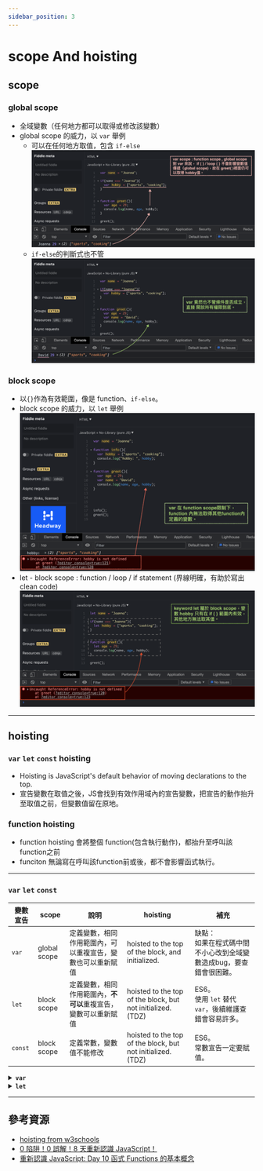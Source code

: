 ```yaml
---
sidebar_position: 3
---
```


# scope And hoisting
## scope
### global scope
- 全域變數（任何地方都可以取得或修改該變數）
- global scope 的威力，以 `var` 舉例
    - 可以在任何地方取值，包含 `if-else`
    ![js_var_feature_01](../../static/img/docs/js/js_var_feature_01.png)
    - `if-else`的判斷式也不管
    ![js_var_feature_02](../../static/img/docs/js/js_var_feature_02.png)

### block scope
- 以`{}`作為有效範圍，像是 function、`if-else`。
- block scope 的威力，以 `let` 舉例
    ![js_let_feature_01](../../static/img/docs/js/js_let_feature_01.png)
- let - block scope : function / loop / if statement (界線明確，有助於寫出 clean code)
    ![js_let_feature_02](../../static/img/docs/js/js_let_feature_02.png)

---

## hoisting
### `var` `let` `const` hoisting
- Hoisting is JavaScript's default behavior of moving declarations to the top.
- 宣告變數在取值之後，JS會找到有效作用域內的宣告變數，把宣告的動作抬升至取值之前，但變數值留在原地。

### function hoisting
- function hoisting 會將整個 function(包含執行動作)，都抬升至呼叫該function之前
- funciton 無論寫在呼叫該function前或後，都不會影響函式執行。

---
### `var` `let` `const`

|變數宣告|scope       |說明                   |hoisting|補充 |
|-------|------------|----------------------|----|----|
|`var`  |global scope|定義變數，相同作用範圍內，可以重複宣告，變數也可以重新賦值| hoisted to the top of the block, and initialized.|缺點：<br />如果在程式碼中間不小心改到全域變數造成bug，要查錯會很困難。|
|`let`  |block scope |定義變數，相同作用範圍內，**不可以**重複宣告，變數可以重新賦值| hoisted to the top of the block, but not initialized.(TDZ)|ES6。<br />使用 `let` 替代 `var`，後續維護查錯會容易許多。|
|`const`|block scope |定義常數，變數值不能修改  | hoisted to the top of the block, but not initialized.(TDZ)|ES6。<br />常數宣告一定要賦值。|


<details>
  <summary>
    <strong><code>var</code></strong>
  </summary>

#### 定義變數，相同作用範圍內，可以重複宣告，變數也可以重新賦值。

```js
    // 相同作用範圍內，可以重複宣告
    var name = "Joanna";
    var name = "David";

    console.log(name); // David
```

```js
    // 重複宣告
    var name = "Joanna";
    name = "Outer and reAssign";

    function sayName(){
        name = "Inside function"

        console.log(name); // "Inside function"
        alert(name);
    }

    console.log(name);     // "Outer and reAssign"
```

```js

    var name = "Joanna";    // -----> global scope

    function greeting(){
        var name = "David"; // -----> block scope

        return `Hi, ${name}.`;
    }

    console.log(greeting()); // Hi, David.
    console.log(name);       // Joanna
```

---

### 使用 `var` 危險的原因
宣告`var`可能會遇到幾種情況：
#### 情況一 : function內外都有宣告var變數x  
-  兩者為獨立的變數個體。

![js_var_scope_01](../../static/img/docs/js/js_var_scope_01.png)

#### 情況二 :  function外有宣告var變數x 與 function內沒有宣告var變數x 
- function內找不到該變數，會一層層往外找，直到全域變數。
- function可以往外找已宣告變數，但外層無法往function內取得內部變數。

![js_var_scope_02](../../static/img/docs/js/js_var_scope_02.png)

#### 情況三 : function外有宣告var變數x，function內沒有使用var宣告變數x，而是重新賦值;   
- 因為 function內沒有使用var宣告變數x，結果往外找到有使用var宣告的全域變數，**結果也同時改變全域變數值**。
- 非常危險，強烈建議避免。

![js_var_scope_03](../../static/img/docs/js/js_var_scope_03.png)

#### 情況四 : function內外都有宣告var變數x，並在function內宣告var前加入console.log(x);
1. 在function內console.log(x); 會先在函式內找尋變數x
2. 啊!找到了! 結果var有變數提升的特性(Hoisting)，只把var宣告語法提升，變數值留在原位。
3. function內console.log(x); 找到該變數宣告，但沒有值，故顯示undefined.

- 因為var有變數提升的特性，故強烈建議會用到的變數都放在scope最上面宣告完成後再使用。
- 或者改用let宣告變數，let沒有變數提升的特性。(但宣告還是要寫在執行指令前面，不然還是一樣顯示Uncaught ReferenceError.)
- 只要變數有被宣告，使用的時候就不會有錯誤，否則會顯示ReferenceError.(撰寫時顯示錯誤，可以有效在上線前除錯)

![js_var_scope_04](../../static/img/docs/js/js_var_scope_04.png)

</details>

<details>
  <summary>
    <strong><code>let</code></strong>
  </summary>

#### 定義變數，相同作用範圍內，**不可以**重複宣告，變數可以重新賦值

```js
    // (Ｏ) 變數可以重新賦值
    let name = "Joanna";
    name = "David";
```

```js
    // (X) 不可以重複宣告
    let name = "Joanna";
    let name = "David";
```
:::warning 錯誤顯示如下
Uncaught SyntaxError: Identifier 'name' has already been declared 
:::

---

#### 情況一 : function內外都有let宣告變數number 
-  兩者為獨立的變數個體。

```js
    let number = 10;       // -----> global scope

    function add(num){
        let number = -310; // -----> block scope
        
        return  number + num;
    }

    console.log(add(30));  // -280
    console.log("outer number:", number); // 10
```

#### 情況二 : function外有let宣告變數number 與 function內沒有let宣告變數number   
- function 內找不到，就是往外來用。

```js
    let number = 10;    // -----> global scope

    function add(num){
       return  number + num;
    }

    console.log(add(30)); // 40
```

#### 情況三 : function外有let宣告變數number，function內沒有使用let宣告變數number，而是重新賦值;  
- 因為 `let` 接受重新賦值的特性，所以在 function 內重新賦值，會影響的全域變數。
- 非常危險，強烈建議避免。

```js
    let number = 10;    // -----> global scope

    function add(num){
        number = -200;
        return  number + num;
    }

    console.log(add(30)); // 40
    console.log("outer number:", number); // -200
```

#### 情況四 : function內外都有宣告let宣告變數number，並在function內宣告let前加入console.log(number);
- `let` hoisting不會針對提升變數做 initialized，所以在 hoisting declare variable 到 變數值之間，會形成TDZ（Temper Dead Zone），因為取不到值而產生error.

```js
    let number = 10;       // -----> global scope

    function add(num){
        console.log("before block scope assign: ", number);
        let number = -310;
        
        return  number + num;
    }

    console.log(add(30));
    console.log("outer number:", number); 
```

</details>


---

## 參考資源
- [hoisting from w3schools](https://www.w3schools.com/js/js_hoisting.asp)
- [0 陷阱！0 誤解！8 天重新認識 JavaScript！](https://www.books.com.tw/products/0010832387)
- [重新認識 JavaScript: Day 10 函式 Functions 的基本概念](https://ithelp.ithome.com.tw/articles/10191549c)